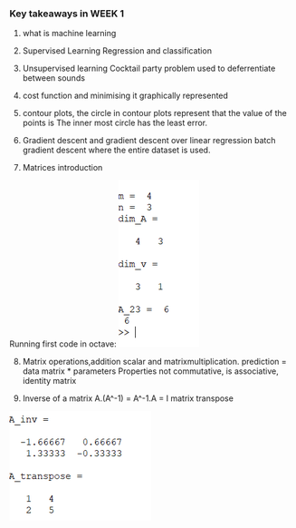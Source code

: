 ### Key takeaways in WEEK 1

1. what is machine learning

2. Supervised Learning
Regression and classification

3. Unsupervised learning 
Cocktail party problem
    used to deferrentiate between sounds

4. cost function and minimising it graphically represented

5. contour plots, the circle in contour plots represent that the value of the points is
The inner most circle has the least error.

6. Gradient descent and gradient descent over linear regression
batch gradient descent where the entire dataset is used.

7. Matrices introduction

Running first code in octave:
![](helloworld.png)

8. Matrix operations,addition scalar and matrixmultiplication.
prediction = data matrix * parameters
Properties not commutative, is associative,
identity matrix

9. Inverse of a matrix
A.(A^-1) = A^-1.A = I
matrix transpose 

![](inverse_transpose.png)

